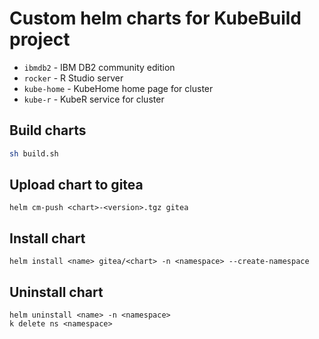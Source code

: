 # Custom helm charts for KubeBuild project

- `ibmdb2` -  IBM DB2 community edition
- `rocker` - R Studio server
- `kube-home` - KubeHome home page for cluster
- `kube-r` - KubeR service for cluster

## Build charts

```sh
sh build.sh
```

## Upload chart to gitea

```
helm cm-push <chart>-<version>.tgz gitea
```

## Install chart

```
helm install <name> gitea/<chart> -n <namespace> --create-namespace
```

## Uninstall chart

```
helm uninstall <name> -n <namespace>
k delete ns <namespace>
```
